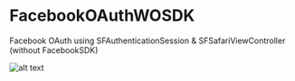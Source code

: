 # FacebookOAuthWOSDK
Facebook OAuth using SFAuthenticationSession &amp; SFSafariViewController (without FacebookSDK)

![alt text](https://user-images.githubusercontent.com/3272792/45337064-7664f700-b5b0-11e8-9bc7-220450f9d399.png)
